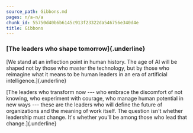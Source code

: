 ```yaml
---
source_path: Gibbons.md
pages: n/a-n/a
chunk_id: 55750d40b6b6145c913f23322da546756e340d4e
title: Gibbons
---
```

### **[The leaders who shape tomorrow]{.underline}**

[We stand at an inflection point in human history. The age of AI will be
shaped not by those who master the technology, but by those who
reimagine what it means to be human leaders in an era of artificial
intelligence.]{.underline}

[The leaders who transform now --- who embrace the discomfort of not
knowing, who experiment with courage, who manage human potential in new
ways --- these are the leaders who will define the future of
organizations and the meaning of work itself. The question isn\'t
whether leadership must change. It\'s whether you\'ll be among those who
lead that change.]{.underline}
